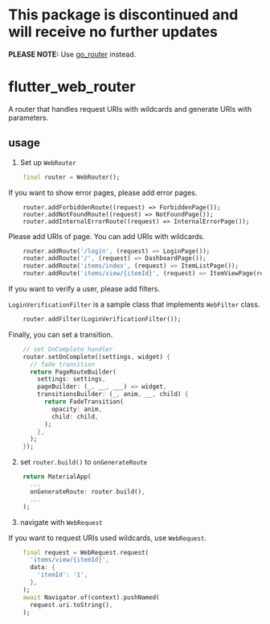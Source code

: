 # This package is discontinued and will receive no further updates

**PLEASE NOTE:** Use [go_router](https://pub.dev/packages/go_router) instead.

# flutter_web_router

A router that handles request URIs with wildcards and generate URIs with parameters.

## usage

1. Set up `WebRouter`

```dart
    final router = WebRouter();
```

If you want to show error pages, please add error pages.

```
    router.addForbiddenRoute((request) => ForbiddenPage());
    router.addNotFoundRoute((request) => NotFoundPage());
    router.addInternalErrorRoute((request) => InternalErrorPage());
```

Please add URIs of page. You can add URIs with wildcards.

```dart
    router.addRoute('/login', (request) => LoginPage());
    router.addRoute('/', (request) => DashboardPage());
    router.addRoute('items/index', (request) => ItemListPage());
    router.addRoute('items/view/{itemId}', (request) => ItemViewPage(request: request));
```

If you want to verify a user, please add filters.

`LoginVerificationFilter` is a sample class that implements `WebFilter` class.

```dart
    router.addFilter(LoginVerificationFilter());
```

Finally, you can set a transition.

```dart
    // set OnComplete handler
    router.setOnComplete((settings, widget) {
      // fade transition
      return PageRouteBuilder(
        settings: settings,
        pageBuilder: (_, __, ___) => widget,
        transitionsBuilder: (_, anim, __, child) {
          return FadeTransition(
            opacity: anim,
            child: child,
          );
        },
      );
    });
```

2. set `router.build()` to `onGenerateRoute`

```dart
    return MaterialApp(
      ...
      onGenerateRoute: router.build(),
      ...
    );
```

3. navigate with `WebRequest`

If you want to request URIs used wildcards, use `WebRequest`.

```dart
    final request = WebRequest.request(
      'items/view/{itemId}',
      data: {
        'itemId': '1',
      },
    );
    await Navigator.of(context).pushNamed(
      request.uri.toString(),
    );
```
